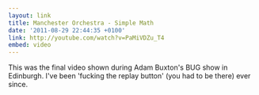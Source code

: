 ```yaml
---
layout: link
title: Manchester Orchestra - Simple Math
date: '2011-08-29 22:44:35 +0100'
link: http://youtube.com/watch?v=PaMiVDZu_T4
embed: video
---
```

This was the final video shown during Adam Buxton's BUG show in Edinburgh. I've been 'fucking the replay button' (you had to be there) ever since.